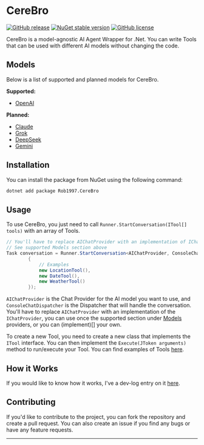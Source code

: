 # CereBro
[![GitHub release](https://img.shields.io/github/v/release/rob1997/CereBro?include_prereleases)](https://github.com/rob1997/CereBro/releases)
[![NuGet stable version](https://img.shields.io/nuget/v/Rob1997.CereBro.svg)](https://www.nuget.org/packages/Rob1997.CereBro)
[![GitHub license](https://img.shields.io/github/license/rob1997/TrackGenerator)](https://opensource.org/licenses/MIT)

CereBro is a model-agnostic AI Agent Wrapper for .Net. You can write Tools that can be used with different AI models without changing the code.

## Models

Below is a list of supported and planned models for CereBro.

**Supported:**

- [OpenAI](https://github.com/rob1997/CereBro/tree/main/src/CereBro.Open-AI/#cerebroopen-ai)

**Planned:**

- [Claude](https://claude.ai/)
- [Grok](https://x.ai/)
- [DeepSeek](https://www.deepseek.com/)
- [Gemini](https://gemini.google.com/)

## Installation

You can install the package from NuGet using the following command:

```bash
dotnet add package Rob1997.CereBro
```

## Usage

To use CereBro, you just need to call `Runner.StartConversation(ITool[] tools)` with an array of Tools.

```csharp
// You'll have to replace AIChatProvider with an implementation of IChatProvider
// See supported Models section above
Task conversation = Runner.StartConversation<AIChatProvider, ConsoleChatDispatcher>(new ITool[]
        {
            // Examples
            new LocationTool(),
            new DateTool(),
            new WeatherTool()
        });
```
`AIChatProvider` is the Chat Provider for the AI model you want to use, and `ConsoleChatDispatcher` is the Dispatcher that will handle the conversation. You'll have to replace `AIChatProvider` with an implementation of the `IChatProvider`, you can use once the supported section under [Models](#models) providers, or you can (implement)[] your own.

To create a new Tool, you need to create a new class that implements the `ITool` interface. You can then implement the `Execute(JToken arguments)` method to run/execute your Tool. You can find examples of Tools [here](https://github.com/rob1997/CereBro/tree/main/src/CereBro/Tools/Examples).

## How it Works

If you would like to know how it works, I've a dev-log entry on it [here](https://rob1997.github.io/devlog/log-5.html).

## Contributing

If you'd like to contribute to the project, you can fork the repository and create a pull request. You can also create an issue if you find any bugs or have any feature requests.

---